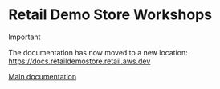 # Retail Demo Store Workshops

> [!IMPORTANT]  
> The documentation has now moved to a new location: https://docs.retaildemostore.retail.aws.dev
> 
> [Main documentation](https://docs.retaildemostore.retail.aws.dev)
